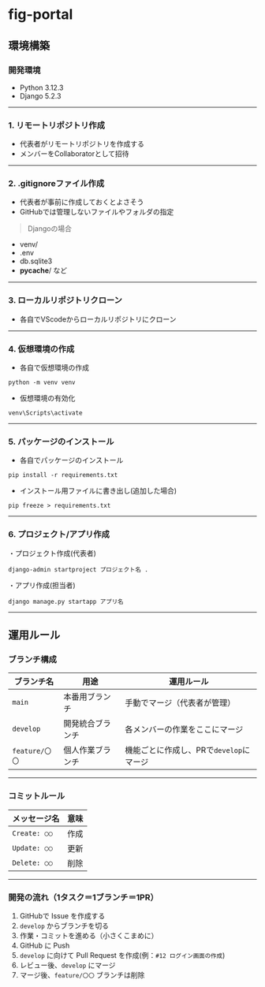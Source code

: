# fig-portal
## 環境構築
### 開発環境
- Python 3.12.3
- Django 5.2.3
---
### 1. リモートリポジトリ作成
- 代表者がリモートリポジトリを作成する
- メンバーをCollaboratorとして招待
---
### 2. .gitignoreファイル作成
- 代表者が事前に作成しておくとよさそう  
- GitHubでは管理しないファイルやフォルダの指定  
> Djangoの場合
- venv/
- .env
- db.sqlite3
- __pycache__/
など
---
### 3. ローカルリポジトリクローン
- 各自でVScodeからローカルリポジトリにクローン
---
### 4. 仮想環境の作成
- 各自で仮想環境の作成
```
python -m venv venv
```
- 仮想環境の有効化
```
venv\Scripts\activate
```
---
### 5. パッケージのインストール
- 各自でパッケージのインストール
```
pip install -r requirements.txt
```
- インストール用ファイルに書き出し(追加した場合)
```
pip freeze > requirements.txt
```
---
### 6. プロジェクト/アプリ作成
・プロジェクト作成(代表者)
```
django-admin startproject プロジェクト名 .
```
・アプリ作成(担当者)
```
django manage.py startapp アプリ名
```
---
## 運用ルール
### ブランチ構成
| ブランチ名 | 用途 | 運用ルール |
|------------|------|------------|
| `main`     | 本番用ブランチ | 手動でマージ（代表者が管理） |
| `develop`  | 開発統合ブランチ | 各メンバーの作業をここにマージ |
| `feature/〇〇` | 個人作業ブランチ | 機能ごとに作成し、PRで`develop`にマージ |
---
### コミットルール
| メッセージ名 | 意味 |
|--------------|----|
| `Create: ○○` | 作成
| `Update: ○○` | 更新
| `Delete: ○○` | 削除
---
### 開発の流れ（1タスク＝1ブランチ＝1PR）

1. GitHubで Issue を作成する  
2. `develop` からブランチを切る  
3. 作業・コミットを進める（小さくこまめに）  
4. GitHub に Push  
5. `develop` に向けて Pull Request を作成(例：`#12 ログイン画面の作成`)
6. レビュー後、`develop` にマージ
7. マージ後、`feature/〇〇` ブランチは削除